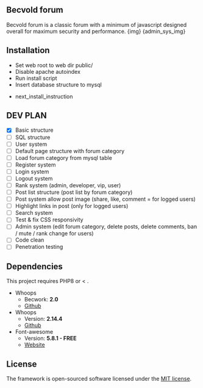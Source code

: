 ## Becvold forum
Becvold forum is a classic forum with a minimum of javascript designed overall for maximum security and performance.
{img} {admin_sys_img}

## Installation
 - Set web root to web dir public/
 - Disable apache autoindex
 - Run install script
 - Insert database structure to mysql
 * next_install_instruction

## DEV PLAN
- [X] Basic structure
- [ ] SQL structure
- [ ] User system
- [ ] Default page structure with forum category
- [ ] Load forum category from mysql table
- [ ] Register system
- [ ] Login system
- [ ] Logout system
- [ ] Rank system (admin, developer, vip, user)
- [ ] Post list structure (post list by forum category)
- [ ] Post system allow post image (share, like, comment = for logged users)
- [ ] Highlight links in post (only for logged users)
- [ ] Search system
- [ ] Test & fix CSS responsivity
- [ ] Admin system (edit forum category, delete posts, delete comments, ban / mute / rank change for users)
- [ ] Code clean
- [ ] Penetration testing

## Dependencies
This project requires PHP8 or < .
* Whoops
   * Becwork: **2.0**
   * [Github](https://github.com/lordbecvold/becwork)
* Whoops
   * Version: **2.14.4**
   * [Github](https://github.com/filp/whoops)
* Font-awesome
   * Version: **5.8.1 - FREE**
   * [Website](https://fontawesome.com)

## License
The framework is open-sourced software licensed under the [MIT license](https://opensource.org/licenses/MIT).
